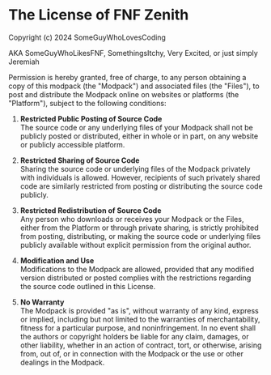 # The License of FNF Zenith

Copyright (c) 2024 SomeGuyWhoLovesCoding

AKA SomeGuyWhoLikesFNF, SomethingsItchy, Very Excited, or just simply Jeremiah

Permission is hereby granted, free of charge, to any person obtaining a copy of this modpack (the "Modpack") and associated files (the "Files"), to post and distribute the Modpack online on websites or platforms (the "Platform"), subject to the following conditions:

1. **Restricted Public Posting of Source Code**  
   The source code or any underlying files of your Modpack shall not be publicly posted or distributed, either in whole or in part, on any website or publicly accessible platform.

2. **Restricted Sharing of Source Code**  
   Sharing the source code or underlying files of the Modpack privately with individuals is allowed. However, recipients of such privately shared code are similarly restricted from posting or distributing the source code publicly.

3. **Restricted Redistribution of Source Code**  
   Any person who downloads or receives your Modpack or the Files, either from the Platform or through private sharing, is strictly prohibited from posting, distributing, or making the source code or underlying files publicly available without explicit permission from the original author.

4. **Modification and Use**  
   Modifications to the Modpack are allowed, provided that any modified version distributed or posted complies with the restrictions regarding the source code outlined in this License.

5. **No Warranty**  
   The Modpack is provided "as is", without warranty of any kind, express or implied, including but not limited to the warranties of merchantability, fitness for a particular purpose, and noninfringement. In no event shall the authors or copyright holders be liable for any claim, damages, or other liability, whether in an action of contract, tort, or otherwise, arising from, out of, or in connection with the Modpack or the use or other dealings in the Modpack.
